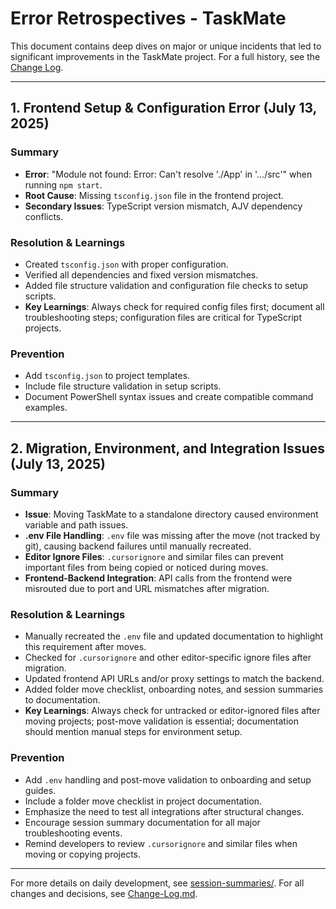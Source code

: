 # Error Retrospectives - TaskMate

This document contains deep dives on major or unique incidents that led to significant improvements in the TaskMate project. For a full history, see the [Change Log](./Change-Log.md).

---

## 1. Frontend Setup & Configuration Error (July 13, 2025)

### Summary
- **Error**: "Module not found: Error: Can't resolve './App' in '.../src'" when running `npm start`.
- **Root Cause**: Missing `tsconfig.json` file in the frontend project.
- **Secondary Issues**: TypeScript version mismatch, AJV dependency conflicts.

### Resolution & Learnings
- Created `tsconfig.json` with proper configuration.
- Verified all dependencies and fixed version mismatches.
- Added file structure validation and configuration file checks to setup scripts.
- **Key Learnings**: Always check for required config files first; document all troubleshooting steps; configuration files are critical for TypeScript projects.

### Prevention
- Add `tsconfig.json` to project templates.
- Include file structure validation in setup scripts.
- Document PowerShell syntax issues and create compatible command examples.

---

## 2. Migration, Environment, and Integration Issues (July 13, 2025)

### Summary
- **Issue**: Moving TaskMate to a standalone directory caused environment variable and path issues.
- **.env File Handling**: `.env` file was missing after the move (not tracked by git), causing backend failures until manually recreated.
- **Editor Ignore Files**: `.cursorignore` and similar files can prevent important files from being copied or noticed during moves.
- **Frontend-Backend Integration**: API calls from the frontend were misrouted due to port and URL mismatches after migration.

### Resolution & Learnings
- Manually recreated the `.env` file and updated documentation to highlight this requirement after moves.
- Checked for `.cursorignore` and other editor-specific ignore files after migration.
- Updated frontend API URLs and/or proxy settings to match the backend.
- Added folder move checklist, onboarding notes, and session summaries to documentation.
- **Key Learnings**: Always check for untracked or editor-ignored files after moving projects; post-move validation is essential; documentation should mention manual steps for environment setup.

### Prevention
- Add `.env` handling and post-move validation to onboarding and setup guides.
- Include a folder move checklist in project documentation.
- Emphasize the need to test all integrations after structural changes.
- Encourage session summary documentation for all major troubleshooting events.
- Remind developers to review `.cursorignore` and similar files when moving or copying projects.

---

For more details on daily development, see [session-summaries/](./session-summaries/). For all changes and decisions, see [Change-Log.md](./Change-Log.md). 